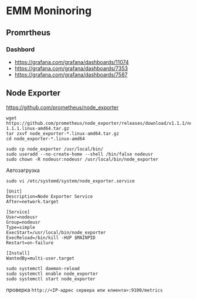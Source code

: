 # EMM Moninoring

## Promrtheus
### Dashbord
- https://grafana.com/grafana/dashboards/11074
- https://grafana.com/grafana/dashboards/7353
- https://grafana.com/grafana/dashboards/7587

## Node Exporter
https://github.com/prometheus/node_exporter

```
wget https://github.com/prometheus/node_exporter/releases/download/v1.1.1/node_exporter-1.1.1.linux-amd64.tar.gz
tar zxvf node_exporter-*.linux-amd64.tar.gz
cd node_exporter-*.linux-amd64

sudo cp node_exporter /usr/local/bin/
sudo useradd --no-create-home --shell /bin/false nodeusr
sudo chown -R nodeusr:nodeusr /usr/local/bin/node_exporter
```
Автозагрузка
```
sudo vi /etc/systemd/system/node_exporter.service
```
```
[Unit]
Description=Node Exporter Service
After=network.target

[Service]
User=nodeusr
Group=nodeusr
Type=simple
ExecStart=/usr/local/bin/node_exporter
ExecReload=/bin/kill -HUP $MAINPID
Restart=on-failure

[Install]
WantedBy=multi-user.target
```
```
sudo systemctl daemon-reload
sudo systemctl enable node_exporter
sudo systemctl start node_exporter
```
проверка `http://<IP-адрес сервера или клиента>:9100/metrics`
